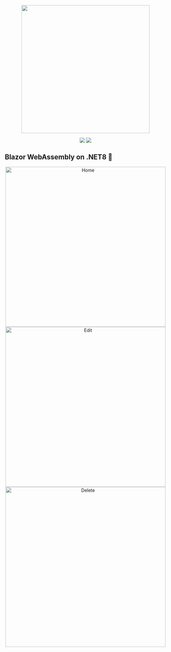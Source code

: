 <p align="center">
    <a href="https://dotnet.microsoft.com/es-es/apps/aspnet/web-apps/blazor" target="_blank"><img src="https://media.licdn.com/dms/image/D4D12AQGjnn2YOlKtxw/article-cover_image-shrink_600_2000/0/1694873441576?e=2147483647&v=beta&t=AVHC0g-iKmLtjkGJXgngg80t_hdd6LiculprwrPVSgM" width="400"></a>
</p>
   
<p align="center">
    <img src="https://img.shields.io/badge/License-MIT-yellow.svg">
    <img src="https://img.shields.io/badge/STATUS-DONE-green">
</p>

## Blazor WebAssembly on .NET8 👾

<p align="center">
    <img src="https://i.imgur.com/0FiFOHY.png" width="500" alt="Home">
    <img src="https://i.imgur.com/JyRchj8.png" width="500" alt="Edit">
    <img src="https://i.imgur.com/jD4yeRY.png" width="500" alt="Delete">
</p>
